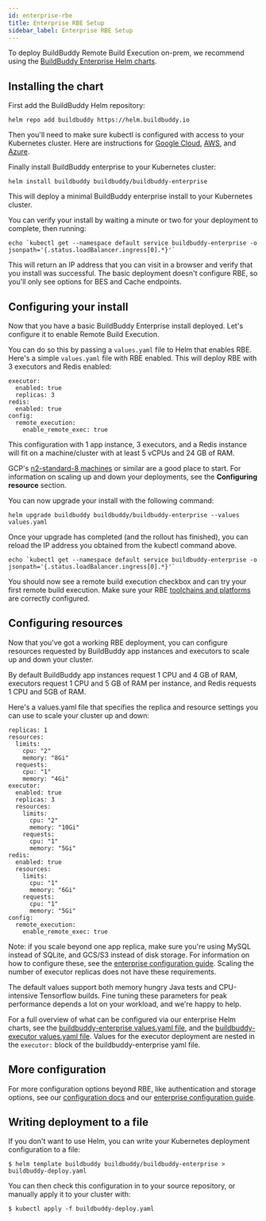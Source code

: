 ```yaml
---
id: enterprise-rbe
title: Enterprise RBE Setup
sidebar_label: Enterprise RBE Setup
--- 
```


To deploy BuildBuddy Remote Build Execution on-prem, we recommend using the [BuildBuddy Enterprise Helm charts](https://github.com/buildbuddy-io/buildbuddy-helm/tree/master/charts/buildbuddy-enterprise).

## Installing the chart

First add the BuildBuddy Helm repository:
```
helm repo add buildbuddy https://helm.buildbuddy.io
```

Then you'll need to make sure kubectl is configured with access to your Kubernetes cluster. Here are instructions for [Google Cloud](https://cloud.google.com/kubernetes-engine/docs/how-to/cluster-access-for-kubectl), [AWS](https://docs.aws.amazon.com/eks/latest/userguide/create-kubeconfig.html), and [Azure](https://docs.microsoft.com/en-us/azure/aks/kubernetes-walkthrough#connect-to-the-cluster).

Finally install BuildBuddy enterprise to your Kubernetes cluster:
```
helm install buildbuddy buildbuddy/buildbuddy-enterprise
```

This will deploy a minimal BuildBuddy enterprise install to your Kubernetes cluster.

You can verify your install by waiting a minute or two for your deployment to complete, then running:
```
echo `kubectl get --namespace default service buildbuddy-enterprise -o jsonpath='{.status.loadBalancer.ingress[0].*}'`
```

This will return an IP address that you can visit in a browser and verify that you install was successful. The basic deployment doesn't configure RBE, so you'll only see options for BES and Cache endpoints.

## Configuring your install

Now that you have a basic BuildBuddy Enterprise install deployed. Let's configure it to enable Remote Build Execution.

You can do so this by passing a `values.yaml` file to Helm that enables RBE. Here's a simple `values.yaml` file with RBE enabled. This will deploy RBE with 3 executors and Redis enabled:
```
executor:
  enabled: true
  replicas: 3
redis:
  enabled: true
config:
  remote_execution:
    enable_remote_exec: true
```

This configuration with 1 app instance, 3 executors, and a Redis instance will fit on a machine/cluster with at least 5 vCPUs and 24 GB of RAM. 

GCP's [n2-standard-8 machines](https://cloud.google.com/compute/docs/machine-types#n2_standard_machine_types) or similar are a good place to start. For information on scaling up and down your deployments, see the **Configuring resource** section.

You can now upgrade your install with the following command:
```
helm upgrade buildbuddy buildbuddy/buildbuddy-enterprise --values values.yaml
```

Once your upgrade has completed (and the rollout has finished), you can reload the IP address you obtained from the kubectl command above. 
```
echo `kubectl get --namespace default service buildbuddy-enterprise -o jsonpath='{.status.loadBalancer.ingress[0].*}'`
```

You should now see a remote build execution checkbox and can try your first remote build execution. Make sure your RBE [toolchains and platforms](rbe-setup.md) are correctly configured.

## Configuring resources

Now that you've got a working RBE deployment, you can configure resources requested by BuildBuddy app instances and executors to scale up and down your cluster. 

By default BuildBuddy app instances request 1 CPU and 4 GB of RAM, executors request 1 CPU and 5 GB of RAM per instance, and Redis requests 1 CPU and 5GB of RAM.

Here's a values.yaml file that specifies the replica and resource settings you can use to scale your cluster up and down:
```
replicas: 1
resources:
  limits:
    cpu: "2"
    memory: "8Gi"
  requests:
    cpu: "1"
    memory: "4Gi"
executor:
  enabled: true
  replicas: 3
  resources:
    limits:
      cpu: "2"
      memory: "10Gi"
    requests:
      cpu: "1"
      memory: "5Gi"
redis:
  enabled: true
  resources:
    limits:
      cpu: "1"
      memory: "6Gi"
    requests:
      cpu: "1"
      memory: "5Gi"
config:
  remote_execution:
    enable_remote_exec: true
```

Note: if you scale beyond one app replica, make sure you're using MySQL instead of SQLite, and GCS/S3 instead of disk storage. For information on how to configure these, see the [enterprise configuration guide](enterprise-config.md). Scaling the number of executor replicas does not have these requirements.

The default values support both memory hungry Java tests and CPU-intensive Tensorflow builds. Fine tuning these parameters for peak performance depends a lot on your workload, and we're happy to help.

For a full overview of what can be configured via our enterprise Helm charts, see the [buildbuddy-enterprise values.yaml file](https://github.com/buildbuddy-io/buildbuddy-helm/blob/master/charts/buildbuddy-enterprise/values.yaml), and the [buildbuddy-executor values.yaml file](https://github.com/buildbuddy-io/buildbuddy-helm/blob/master/charts/buildbuddy-executor/values.yaml). Values for the executor deployment are nested in the `executor:` block of the buildbuddy-enterprise yaml file.

## More configuration

For more configuration options beyond RBE, like authentication and storage options, see our [configuration docs](config.md) and our [enterprise configuration guide](enterprise-config.md).

## Writing deployment to a file

If you don't want to use Helm, you can write your Kubernetes deployment configuration to a file:

```
$ helm template buildbuddy buildbuddy/buildbuddy-enterprise > buildbuddy-deploy.yaml
```

You can then check this configuration in to your source repository, or manually apply it to your cluster with:

```
$ kubectl apply -f buildbuddy-deploy.yaml
```